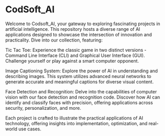 # CodSoft_AI
Welcome to Codsoft_AI, your gateway to exploring fascinating projects in artificial intelligence. This repository hosts a diverse range of AI applications designed to showcase the intersection of innovation and practicality. Dive into our collection, featuring:

Tic Tac Toe: Experience the classic game in two distinct versions - Command Line Interface (CLI) and Graphical User Interface (GUI). Challenge yourself or play against a smart computer opponent.

Image Captioning System: Explore the power of AI in understanding and describing images. This system utilizes advanced neural networks to generate accurate and meaningful captions for diverse visual content.

Face Detection and Recognition: Delve into the capabilities of computer vision with our face detection and recognition code. Discover how AI can identify and classify faces with precision, offering applications across security, personalization, and more.

Each project is crafted to illustrate the practical applications of AI technology, offering insights into implementation, optimization, and real-world use cases.

